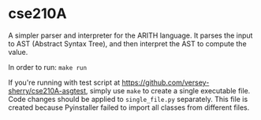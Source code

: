 # cse210A
A simpler parser and interpreter for the ARITH language. It parses the input to AST (Abstract Syntax Tree), and then interpret the AST to compute the value. 

In order to run:
`
	make run
`

If you're running with test script at https://github.com/versey-sherry/cse210A-asgtest, simply use `make` to create a single executable file. Code changes should be applied to `single_file.py` separately. This file is created because Pyinstaller failed to import all classes from different files. 

